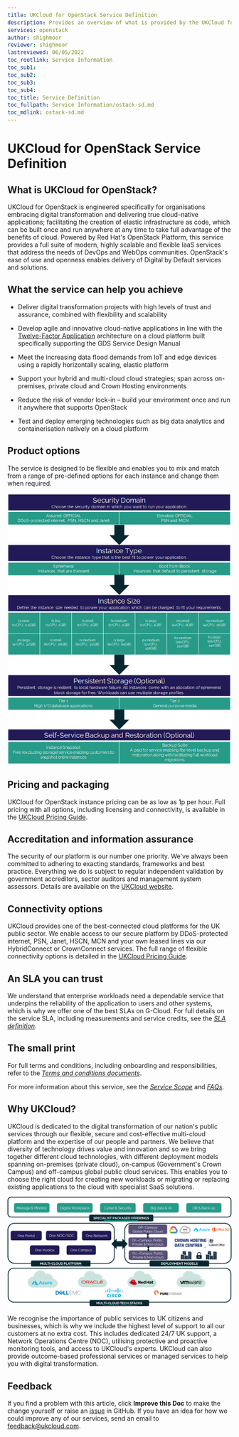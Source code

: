 ```yaml
---
title: UKCloud for OpenStack Service Definition
description: Provides an overview of what is provided by the UKCloud for OpenStack service
services: openstack
author: shighmoor
reviewer: shighmoor
lastreviewed: 06/05/2022
toc_rootlink: Service Information
toc_sub1: 
toc_sub2:
toc_sub3:
toc_sub4:
toc_title: Service Definition
toc_fullpath: Service Information/ostack-sd.md
toc_mdlink: ostack-sd.md
---
```


# UKCloud for OpenStack Service Definition

## What is UKCloud for OpenStack?

UKCloud for OpenStack is engineered specifically for organisations embracing digital transformation and delivering true cloud-native applications; facilitating the creation of elastic infrastructure as code, which can be built once and run anywhere at any time to take full advantage of the benefits of cloud. Powered by Red Hat's OpenStack Platform, this service provides a full suite of modern, highly scalable and flexible IaaS services that address the needs of DevOps and WebOps communities. OpenStack's ease of use and openness enables delivery of Digital by Default services and solutions.

## What the service can help you achieve

- Deliver digital transformation projects with high levels of trust and assurance, combined with flexibility and scalability

- Develop agile and innovative cloud-native applications in line with the [Twelve-Factor Application](http://12factor.net/) architecture on a cloud platform built specifically supporting the GDS Service Design Manual

- Meet the increasing data flood demands from IoT and edge devices using a rapidly horizontally scaling, elastic platform

- Support your hybrid and multi-cloud cloud strategies; span across on-premises, private cloud and Crown Hosting environments

- Reduce the risk of vendor lock-in – build your environment once and run it anywhere that supports OpenStack

- Test and deploy emerging technologies such as big data analytics and containerisation natively on a cloud platform

## Product options

The service is designed to be flexible and enables you to mix and match from a range of pre-defined options for each instance and change them when required.

![UKCloud for OpenStack product options](images/ostack-product-options-g13.png)

## Pricing and packaging

UKCloud for OpenStack instance pricing can be as low as 1p per hour. Full pricing with all options, including licensing and connectivity, is available in the [UKCloud Pricing Guide](https://ukcloud.com/pricing-guide).

## Accreditation and information assurance

The security of our platform is our number one priority. We've always been committed to adhering to exacting standards, frameworks and best practice. Everything we do is subject to regular independent validation by government accreditors, sector auditors and management system assessors. Details are available on the [UKCloud website](https://ukcloud.com/governance/).

## Connectivity options

UKCloud provides one of the best-connected cloud platforms for the UK public sector. We enable access to our secure platform by DDoS-protected internet, PSN, Janet, HSCN, MCN and your own leased lines via our HybridConnect or CrownConnect services. The full range of flexible connectivity options is detailed in the [UKCloud Pricing Guide](https://ukcloud.com/pricing-guide).

## An SLA you can trust

We understand that enterprise workloads need a dependable service that underpins the reliability of the application to users and other systems, which is why we offer one of the best SLAs on G-Cloud. For full details on the service SLA, including measurements and service credits, see the [*SLA definition*](../other/other-ref-sla-definition.md).

## The small print

For full terms and conditions, including onboarding and responsibilities, refer to the [*Terms and conditions documents*](../other/other-ref-terms-and-conditions.md).

For more information about this service, see the [*Service Scope*](ostack-sco.md) and [*FAQs*](ostack-faq.md).

## Why UKCloud?

UKCloud is dedicated to the digital transformation of our nation's public services through our flexible, secure and cost-effective multi-cloud platform and the expertise of our people and partners. We believe that diversity of technology drives value and innovation and so we bring together different cloud technologies, with different deployment models spanning on-premises (private cloud), on-campus (Government's Crown Campus) and off-campus global public cloud services. This enables you to choose the right cloud for creating new workloads or migrating or replacing existing applications to the cloud with specialist SaaS solutions.

![UKCloud services](images/ukc-services-g13.png)

We recognise the importance of public services to UK citizens and businesses, which is why we include the highest level of support to all our customers at no extra cost. This includes dedicated 24/7 UK support, a Network Operations Centre (NOC), utilising protective and proactive monitoring tools, and access to UKCloud's experts. UKCloud can also provide outcome-based professional services or managed services to help you with digital transformation.

## Feedback

If you find a problem with this article, click **Improve this Doc** to make the change yourself or raise an [issue](https://github.com/UKCloud/documentation/issues) in GitHub. If you have an idea for how we could improve any of our services, send an email to <feedback@ukcloud.com>.
